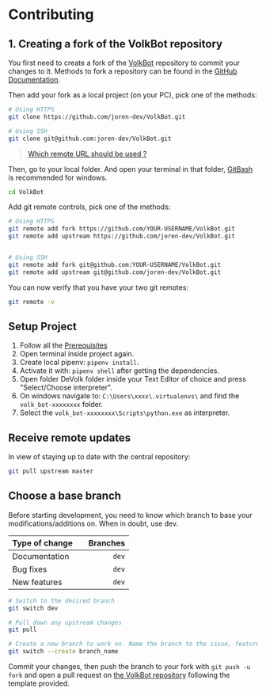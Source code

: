 # Contributing

## 1. Creating a fork of the VolkBot repository
You first need to create a fork of the [VolkBot](https://github.com/joren-dev/VolkBot) repository to commit your changes to it. Methods to fork a repository can be found in the [GitHub Documentation](https://docs.github.com/en/get-started/quickstart/fork-a-repo).

Then add your fork as a local project (on your PC), pick one of the methods:

```sh
# Using HTTPS
git clone https://github.com/joren-dev/VolkBot.git

# Using SSH
git clone git@github.com:joren-dev/VolkBot.git
```

> [Which remote URL should be used ?](https://docs.github.com/en/get-started/getting-started-with-git/about-remote-repositories)

Then, go to your local folder. And open your terminal in that folder, [GitBash](https://gitforwindows.org/) is recommended for windows.

```sh
cd VolkBot
```

Add git remote controls, pick one of the methods:

```sh
# Using HTTPS
git remote add fork https://github.com/YOUR-USERNAME/VolkBot.git
git remote add upstream https://github.com/joren-dev/VolkBot.git


# Using SSH
git remote add fork git@github.com:YOUR-USERNAME/VolkBot.git
git remote add upstream git@github.com/joren-dev/VolkBot.git
```

You can now verify that you have your two git remotes:

```sh
git remote -v
```

## Setup Project
1. Follow all the [Prerequisites](https://github.com/joren-dev/VolkBot/blob/main/README.md#prerequisites)
2. Open terminal inside project again.
3. Create local pipenv: `pipenv install`.
4. Activate it with: `pipenv shell` after getting the dependencies.
5. Open folder DeVolk folder inside your Text Editor of choice and press "Select/Choose interpreter".
6. On windows navigate to: `C:\Users\xxxx\.virtualenvs\` and find the `volk_bot-xxxxxxxx` folder.
7. Select the `volk_bot-xxxxxxxx\Scripts\python.exe` as interpreter.


## Receive remote updates
In view of staying up to date with the central repository:

```sh
git pull upstream master
```

## Choose a base branch
Before starting development, you need to know which branch to base your modifications/additions on. When in doubt, use dev.

| Type of change                |           | Branches              |
| :------------------           |:---------:| ---------------------:|
| Documentation                 |           | `dev`                 |
| Bug fixes                     |           | `dev`                 |
| New features                  |           | `dev`                 |

```sh
# Switch to the desired branch
git switch dev

# Pull down any upstream changes
git pull

# Create a new branch to work on. Name the branch to the issue, feature or documentation you're about to write.
git switch --create branch_name
```

Commit your changes, then push the branch to your fork with `git push -u fork` and open a pull request on [the VolkBot repository](https://github.com/joren-dev/VolkBot/) following the template provided.